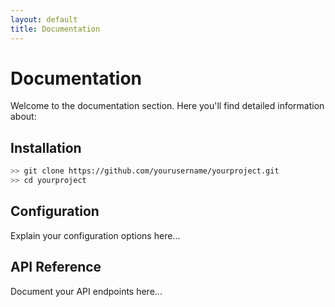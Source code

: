 ```yaml
---
layout: default
title: Documentation
---
```


# Documentation

Welcome to the documentation section. Here you'll find detailed information about:

## Installation

```bash
>> git clone https://github.com/yourusername/yourproject.git
>> cd yourproject
```

## Configuration

Explain your configuration options here...

## API Reference

Document your API endpoints here...
